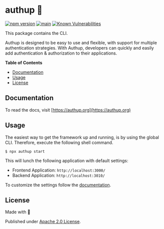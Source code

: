 # authup 💎

[![npm version](https://badge.fury.io/js/authup.svg)](https://badge.fury.io/js/authup)
[![main](https://github.com/authup/authup/actions/workflows/main.yml/badge.svg)](https://github.com/authup/authup/actions/workflows/main.yml)
[![Known Vulnerabilities](https://snyk.io/test/github/authup/authup/badge.svg)](https://snyk.io/test/github/authup/authup)

This package contains the CLI.

Authup is designed to be easy to use and flexible, with support for multiple authentication strategies.
With Authup, developers can quickly and easily add authentication & authorization to their applications.


**Table of Contents**

- [Documentation](#documentation)
- [Usage](#usage)
- [License](#license)

  
## Documentation

To read the docs, visit [https://authup.org](https://authup.org)

## Usage

The easiest way to get the framework up and running, is by using the global CLI.
Therefore, execute the following shell command.

```shell
$ npx authup start
```

This will lunch the following application with default settings:
- Frontend Application: `http://localhost:3000/`
- Backend Application: `http://localhost:3010/`

To customize the settings follow the [documentation](#documentation).

## License

Made with 💚

Published under [Apache 2.0 License](./LICENSE).
